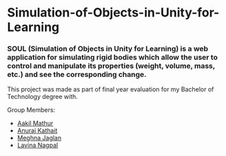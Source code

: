 # Simulation-of-Objects-in-Unity-for-Learning

### SOUL (Simulation of Objects in Unity for Learning) is a web application for simulating rigid bodies which allow the user to control and manipulate its properties (weight, volume, mass, etc.) and see the corresponding change.

This project was made as part of final year evaluation for my Bachelor of Technology degree with.

Group Members: 

  - [Aakil Mathur](https://www.linkedin.com/in/aakil-mathur/)
  - [Anuraj Kathait](https://www.linkedin.com/in/anuraj-kathait-6456ba119/)
  - [Meghna Jaglan](https://www.linkedin.com/in/meghna-cse)
  - [Lavina Nagpal](https://www.linkedin.com/in/lavina-nagpal/)
